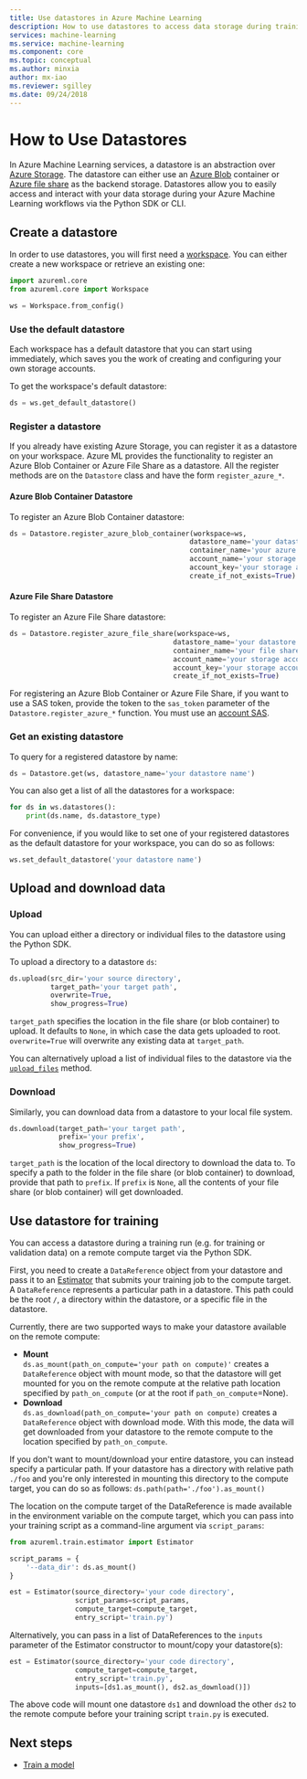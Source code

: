 ```yaml
---
title: Use datastores in Azure Machine Learning
description: How to use datastores to access data storage during training
services: machine-learning
ms.service: machine-learning
ms.component: core
ms.topic: conceptual
ms.author: minxia
author: mx-iao
ms.reviewer: sgilley
ms.date: 09/24/2018
---
```


# How to Use Datastores
In Azure Machine Learning services, a datastore is an abstraction over [Azure Storage](https://docs.microsoft.com/en-us/azure/storage/common/storage-introduction). The datastore can either use an [Azure Blob](https://docs.microsoft.com/en-us/azure/storage/blobs/storage-blobs-introduction) container or [Azure file share](https://docs.microsoft.com/en-us/azure/storage/files/storage-files-introduction) as the backend storage. Datastores allow you to easily access and interact with your data storage during your Azure Machine Learning workflows via the Python SDK or CLI.

## Create a datastore
In order to use datastores, you will first need a [workspace](). You can either create a new workspace or retrieve an existing one:

```Python
import azureml.core
from azureml.core import Workspace

ws = Workspace.from_config()
```

### Use the default datastore
Each workspace has a default datastore that you can start using immediately, which saves you the work of creating and configuring your own storage accounts.

To get the workspace's default datastore:
```Python
ds = ws.get_default_datastore()
```

### Register a datastore
If you already have existing Azure Storage, you can register it as a datastore on your workspace. Azure ML provides the functionality to register an Azure Blob Container or Azure File Share as a datastore. All the register methods are on the `Datastore` class and have the form `register_azure_*`.

#### Azure Blob Container Datastore
To register an Azure Blob Container datastore:

```Python
ds = Datastore.register_azure_blob_container(workspace=ws, 
                                            datastore_name='your datastore name', 
                                            container_name='your azure blob container name',
                                            account_name='your storage account name', 
                                            account_key='your storage account key',
                                            create_if_not_exists=True)
```

#### Azure File Share Datastore
To register an Azure File Share datastore:

```Python
ds = Datastore.register_azure_file_share(workspace=ws, 
                                        datastore_name='your datastore name', 
                                        container_name='your file share name',
                                        account_name='your storage account name', 
                                        account_key='your storage account key',
                                        create_if_not_exists=True)
```


For registering an Azure Blob Container or Azure File Share, if you want to use a SAS token, provide the token to the `sas_token` parameter of the `Datastore.register_azure_*` function. You must use an [account SAS](https://docs.microsoft.com/en-us/azure/storage/common/storage-dotnet-shared-access-signature-part-1#types-of-shared-access-signatures).

### Get an existing datastore
To query for a registered datastore by name:
```Python
ds = Datastore.get(ws, datastore_name='your datastore name')
```

You can also get a list of all the datastores for a workspace:
```Python
for ds in ws.datastores():
    print(ds.name, ds.datastore_type)
```

For convenience, if you would like to set one of your registered datastores as the default datastore for your workspace, you can do so as follows:
```Python
ws.set_default_datastore('your datastore name')
```

## Upload and download data
### Upload
You can upload either a directory or individual files to the datastore using the Python SDK.

To upload a directory to a datastore `ds`:
```Python
ds.upload(src_dir='your source directory',
          target_path='your target path',
          overwrite=True,
          show_progress=True)
```
`target_path` specifies the location in the file share (or blob container) to upload. It defaults to `None`, in which case the data gets uploaded to root. `overwrite=True` will overwrite any existing data at `target_path`.

You can alternatively upload a list of individual files to the datastore via the [`upload_files`]() method.

### Download
Similarly, you can download data from a datastore to your local file system.

```Python
ds.download(target_path='your target path',
            prefix='your prefix',
            show_progress=True)
```
`target_path` is the location of the local directory to download the data to. To specify a path to the folder in the file share (or blob container) to download, provide that path to `prefix`. If `prefix` is `None`, all the contents of your file share (or blob container) will get downloaded.

## Use datastore for training
You can access a datastore during a training run (e.g. for training or validation data) on a remote compute target via the Python SDK. 

First, you need to create a `DataReference` object from your datastore and pass it to an [Estimator]() that submits your training job to the compute target. A `DataReference` represents a particular path in a datastore. This path could be the root `/`, a directory within the datastore, or a specific file in the datastore.

Currently, there are two supported ways to make your datastore available on the remote compute:
* **Mount**  
`ds.as_mount(path_on_compute='your path on compute)'` creates a `DataReference` object with mount mode, so that the datastore will get mounted for you on the remote compute at the relative path location specified by `path_on_compute` (or at the root if `path_on_compute`=None). 
* **Download**  
`ds.as_download(path_on_compute='your path on compute)` creates a `DataReference` object with download mode. With this mode, the data will get downloaded from your datastore to the remote compute to the location specified by `path_on_compute`.

If you don't want to mount/download your entire datastore, you can instead specify a particular path. If your datastore has a directory with relative path `./foo` and you're only interested in mounting this directory to the compute target, you can do so as follows: `ds.path(path='./foo').as_mount()`

The location on the compute target of the DataReference is made available in the environment variable on the compute target, which you can pass into your training script as a command-line argument via `script_params`:

```Python
from azureml.train.estimator import Estimator

script_params = {
    '--data_dir': ds.as_mount()
}

est = Estimator(source_directory='your code directory',
                script_params=script_params,
                compute_target=compute_target,
                entry_script='train.py')
```

Alternatively, you can pass in a list of DataReferences to the `inputs` parameter of the Estimator constructor to mount/copy your datastore(s):

```Python
est = Estimator(source_directory='your code directory',
                compute_target=compute_target,
                entry_script='train.py',
                inputs=[ds1.as_mount(), ds2.as_download()])
```
The above code will mount one datastore `ds1` and download the other `ds2` to the remote compute before your training script `train.py` is executed.

## Next steps
* [Train a model](https://docs.microsoft.com/en-us/azure/machine-learning/service/how-to-train-ml-models)
